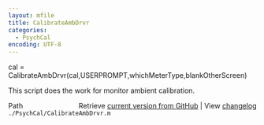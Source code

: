 ```yaml
---
layout: mfile
title: CalibrateAmbDrvr
categories:
  - PsychCal
encoding: UTF-8
---
```


cal =  CalibrateAmbDrvr(cal,USERPROMPT,whichMeterType,blankOtherScreen)  

This script does the work for monitor ambient calibration.  


<div class="code_header" style="text-align:right;">
  <span style="float:left;">Path&nbsp;&nbsp;</span> <span class="counter">Retrieve <a href=
  "https://raw.github.com/Psychtoolbox-3/Psychtoolbox-3/beta/./PsychCal/CalibrateAmbDrvr.m">current version from GitHub</a> | View <a href=
  "https://github.com/Psychtoolbox-3/Psychtoolbox-3/commits/beta/./PsychCal/CalibrateAmbDrvr.m">changelog</a></span>
</div>
<div class="code">
  <code>./PsychCal/CalibrateAmbDrvr.m</code>
</div>
